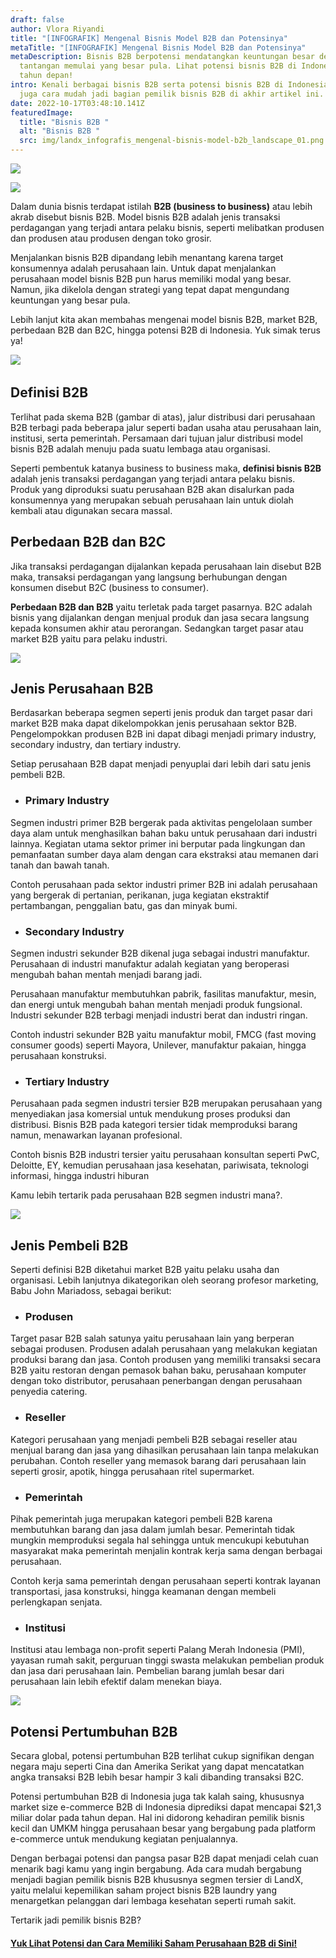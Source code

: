 ```yaml
---
draft: false
author: Vlora Riyandi
title: "[INFOGRAFIK] Mengenal Bisnis Model B2B dan Potensinya"
metaTitle: "[INFOGRAFIK] Mengenal Bisnis Model B2B dan Potensinya"
metaDescription: Bisnis B2B berpotensi mendatangkan keuntungan besar dengan
  tantangan memulai yang besar pula. Lihat potensi bisnis B2B di Indonesia di
  tahun depan!
intro: Kenali berbagai bisnis B2B serta potensi bisnis B2B di Indonesia. Ketahui
  juga cara mudah jadi bagian pemilik bisnis B2B di akhir artikel ini.
date: 2022-10-17T03:48:10.141Z
featuredImage:
  title: "Bisnis B2B "
  alt: "Bisnis B2B "
  src: img/landx_infografis_mengenal-bisnis-model-b2b_landscape_01.png
---
```

![](https://lh4.googleusercontent.com/c3Ii86hlxnDVy4VyxJVI9RomdSCOwnUnw2T2PfWeQCX_5Ltq9IaFZHUZSbiTG_bMAlLpUk9qRIr-Mw1sxnEa0SHLV6ZRpxAt6cvKtfS9Bxb0dGh9RD1HjC7lbGrfnaN3gXM16-KkNmUjWWeWik3_oaAjWwAPacV0fsbbhQeAguc4YtFvGgVzVjKs6g)



![](https://lh6.googleusercontent.com/LfdQzZJ08phU3KZQaSGysS1yanv3rLYcNweYYvPon3bYhJ86SliLUsBqPGW6zZAVjNTvcIxN80Bf8CJxzlMAG2cT5fXIuMRrHL5s3J_AiioHExY3NTDBliPt1nQzBveoK9KRLaiGZi-nn9HobGk3VpBLEbaniOYNu8Cv-VkpBW3gCSgtx-veX2aKWQ)

Dalam dunia bisnis terdapat istilah **B2B (business to business)** atau lebih akrab disebut bisnis B2B. Model bisnis B2B adalah jenis transaksi perdagangan yang terjadi antara pelaku bisnis, seperti melibatkan produsen dan produsen atau produsen dengan toko grosir.

Menjalankan bisnis B2B dipandang lebih menantang karena target konsumennya adalah perusahaan lain. Untuk dapat menjalankan perusahaan model bisnis B2B pun harus memiliki modal yang besar. Namun, jika dikelola dengan strategi yang tepat dapat mengundang keuntungan yang besar pula. 

Lebih lanjut kita akan membahas mengenai model bisnis B2B, market B2B, perbedaan B2B dan B2C, hingga potensi B2B di Indonesia. Yuk simak terus ya!

![](https://lh3.googleusercontent.com/RscLYNTXK71gcPHzofqaMw5_JscL-dNQeu50jFHMiLrGXSInLQB6_SUEXILEijQvcydsx-4hG94WDTBq_fbdxAMm3KkQ8nuCwaHtL7R-wWkhsTIBIcRZu5TigdBX8HTPp4BqoeOE6jebDiOKu6FVQ6Cj2Yo3NGuNtb8EBEZOVDIiTCkf4UXx-L6QEQ) 

## Definisi B2B

Terlihat pada skema B2B (gambar di atas), jalur distribusi dari perusahaan B2B terbagi pada beberapa jalur seperti badan usaha atau perusahaan lain, institusi, serta pemerintah. Persamaan dari tujuan jalur distribusi model bisnis B2B adalah menuju pada suatu lembaga atau organisasi.

Seperti pembentuk katanya business to business maka, **definisi bisnis B2B** adalah jenis transaksi perdagangan yang terjadi antara pelaku bisnis. Produk yang diproduksi suatu perusahaan B2B akan disalurkan pada konsumennya yang merupakan sebuah perusahaan lain untuk diolah kembali atau digunakan secara massal.

## Perbedaan B2B dan B2C

Jika transaksi perdagangan dijalankan kepada perusahaan lain disebut B2B maka, transaksi perdagangan yang langsung berhubungan dengan konsumen disebut B2C (business to consumer). 

**Perbedaan B2B dan B2B** yaitu terletak pada target pasarnya. B2C adalah bisnis yang dijalankan dengan menjual produk dan jasa secara langsung kepada konsumen akhir atau perorangan. Sedangkan target pasar atau market B2B yaitu para pelaku industri.

![](https://lh6.googleusercontent.com/hl3vI6sed880ooVRy55uKJ2IVbjrJO58YVocSUXa-lRr8Yxj9DIN27dPOktDPAav1KzuEFkGqE9edYGmfqZQhC6BUCNV5-xli_omV13Gj-0wh1GEuiMl8HLGVfQeimlP7Oy5sxQhYXlZFzIyO3y6O2a0hUGaONGph37MTSQhht-pluEEzfm8vrR8Zw)

## Jenis Perusahaan B2B 

Berdasarkan beberapa segmen seperti jenis produk dan target pasar dari market B2B maka dapat dikelompokkan jenis perusahaan sektor B2B. Pengelompokkan produsen B2B ini dapat dibagi menjadi primary industry, secondary industry, dan tertiary industry.

Setiap perusahaan B2B dapat menjadi penyuplai dari lebih dari satu jenis pembeli B2B.

* ### Primary Industry

Segmen industri primer B2B bergerak pada aktivitas pengelolaan sumber daya alam untuk menghasilkan bahan baku untuk perusahaan dari industri lainnya. Kegiatan utama sektor primer ini berputar pada lingkungan dan pemanfaatan sumber daya alam dengan cara ekstraksi atau memanen dari tanah dan bawah tanah. 

Contoh perusahaan pada sektor industri primer B2B ini adalah perusahaan yang bergerak di pertanian, perikanan, juga kegiatan ekstraktif pertambangan, penggalian batu, gas dan minyak bumi. 

* ### Secondary Industry

Segmen industri sekunder B2B dikenal juga sebagai industri manufaktur. Perusahaan di industri manufaktur adalah kegiatan yang beroperasi mengubah bahan mentah menjadi barang jadi. 

Perusahaan manufaktur membutuhkan pabrik, fasilitas manufaktur, mesin, dan energi untuk mengubah bahan mentah menjadi produk fungsional. Industri sekunder B2B terbagi menjadi industri berat dan industri ringan.

Contoh industri sekunder B2B yaitu manufaktur mobil, FMCG (fast moving consumer goods) seperti Mayora, Unilever, manufaktur pakaian, hingga perusahaan konstruksi.

* ### Tertiary Industry

Perusahaan pada segmen industri tersier B2B merupakan perusahaan yang menyediakan jasa komersial untuk mendukung proses produksi dan distribusi. Bisnis B2B pada kategori tersier tidak memproduksi barang namun, menawarkan layanan profesional.

Contoh bisnis B2B industri tersier yaitu perusahaan konsultan seperti PwC, Deloitte, EY, kemudian perusahaan jasa kesehatan, pariwisata, teknologi informasi, hingga industri hiburan

Kamu lebih tertarik pada perusahaan B2B segmen industri mana?.

![](https://lh4.googleusercontent.com/1wwJlExezvv-o6-ZisGzC9jcXNlre9PkeGS7k98cPn1HKvlNi7rQmbCei-0YbDJy_Hp3d5_v88ICm44skN9IJhUUe7UL1_men8Yay4qY_yWbu-GVuAhm3_5-R3NAwNrACNa__3IWUjy0IiubIBZ0Yeh9o5LrnCrarU7XYbUtC0QM6LthdptwYj1-tA)

## Jenis Pembeli B2B

Seperti definisi B2B diketahui market B2B yaitu pelaku usaha dan organisasi. Lebih lanjutnya dikategorikan oleh seorang profesor marketing, Babu John Mariadoss, sebagai berikut:

* ### Produsen

Target pasar B2B salah satunya yaitu perusahaan lain yang berperan sebagai produsen. Produsen adalah perusahaan yang melakukan kegiatan produksi barang dan jasa. Contoh produsen yang memiliki transaksi secara B2B yaitu restoran dengan pemasok bahan baku, perusahaan komputer dengan toko distributor, perusahaan penerbangan dengan perusahaan penyedia catering.

* ### Reseller

Kategori perusahaan yang menjadi pembeli B2B sebagai reseller atau menjual barang dan jasa yang dihasilkan perusahaan lain tanpa melakukan perubahan. Contoh reseller yang memasok barang dari perusahaan lain seperti grosir, apotik, hingga perusahaan ritel supermarket.

* ### Pemerintah 

Pihak pemerintah juga merupakan kategori pembeli B2B karena membutuhkan barang dan jasa dalam jumlah besar. Pemerintah tidak mungkin memproduksi segala hal sehingga untuk mencukupi kebutuhan masyarakat maka pemerintah menjalin kontrak kerja sama dengan berbagai perusahaan.

Contoh kerja sama pemerintah dengan perusahaan seperti kontrak layanan transportasi, jasa konstruksi, hingga keamanan dengan membeli perlengkapan senjata.

* ### Institusi

Institusi atau lembaga non-profit seperti Palang Merah Indonesia (PMI), yayasan rumah sakit, perguruan tinggi swasta melakukan pembelian produk dan jasa dari perusahaan lain. Pembelian barang jumlah besar dari perusahaan lain lebih efektif dalam menekan biaya.

![](https://lh3.googleusercontent.com/50SIITHKeU0UNwYRbgoheIODPo0gW-3shFLGte-MeSOO98X-CemPu8dIWUBEU7uvMRADVqE30tZbC7jNW9mse7u3EbfhwYp8DzK2rI4zNnQc81kb1HN4vRhVfZAVjOKC6i9hx4BXmh475llLBmWEGZDyj5u03TgcWZjvYt9KzoSqTfSImiCfpEp9CA)

## Potensi Pertumbuhan B2B 

Secara global, potensi pertumbuhan B2B terlihat cukup signifikan dengan negara maju seperti Cina dan Amerika Serikat yang dapat mencatatkan angka transaksi B2B lebih besar hampir 3 kali dibanding transaksi B2C.

Potensi pertumbuhan B2B di Indonesia juga tak kalah saing, khususnya market size e-commerce B2B di Indonesia diprediksi dapat mencapai $21,3 miliar dolar pada tahun depan. Hal ini didorong kehadiran pemilik bisnis kecil dan UMKM hingga perusahaan besar yang bergabung pada platform e-commerce untuk mendukung kegiatan penjualannya.

Dengan berbagai potensi dan pangsa pasar B2B dapat menjadi celah cuan menarik bagi kamu yang ingin bergabung. Ada cara mudah bergabung menjadi bagian pemilik bisnis B2B khususnya segmen tersier di LandX, yaitu melalui kepemilikan saham project bisnis B2B laundry yang menargetkan pelanggan dari lembaga kesehatan seperti rumah sakit.

Tertarik jadi pemilik bisnis B2B?[](https://app.landx.id/?utm_source=Organic+Page&utm_medium=Content+Blog&utm_campaign=BlogLandX&utm_id=Blog)

#### [Yuk Lihat Potensi dan Cara Memiliki Saham Perusahaan B2B di Sini!](https://app.landx.id/?utm_source=Organic+Page&utm_medium=Content+Blog&utm_campaign=BlogLandX&utm_id=Blog)